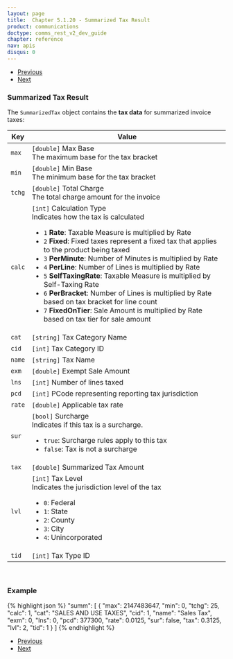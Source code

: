 ```yaml
---
layout: page
title:  Chapter 5.1.20 - Summarized Tax Result
product: communications
doctype: comms_rest_v2_dev_guide
chapter: reference
nav: apis
disqus: 0
---
```


<ul class="pager">
  <li class="previous"><a href="/communications/dev-guide_rest_v2/reference/bridge-participant-result/"><i class="glyphicon glyphicon-chevron-left"></i>Previous</a></li>
  <li class="next"><a href="/communications/dev-guide_rest_v2/reference/commit-request/">Next<i class="glyphicon glyphicon-chevron-right"></i></a></li>
</ul>

<h3>Summarized Tax Result</h3>

The <code>SummarizedTax</code> object contains the <b>tax data</b> for summarized invoice taxes:

<div class="mobile-table">
  <table class="styled-table">
    <thead>
      <tr>
        <th>Key</th>
        <th>Value</th>
      </tr>
    </thead>
    <tbody>
      <tr>
            <td><code>max</code></td>
            <td><code>[double]</code> Max Base
            <br/>
            The maximum base for the tax bracket
            </td>
        </tr>
        <tr>
            <td><code>min</code></td>
            <td><code>[double]</code> Min Base
            <br/>
            The minimum base for the tax bracket
            </td>
        </tr>
        <tr>
            <td><code>tchg</code></td>
            <td><code>[double]</code> Total Charge
            <br/>
            The total charge amount for the invoice
            </td>
        </tr>
        <tr>
            <td><code>calc</code></td>
            <td><code>[int]</code> Calculation Type
            <br/>
            Indicates how the tax is calculated
            <ul class="dev-guide-list">
                <li><code>1</code> <b>Rate</b>: Taxable Measure is multiplied by Rate</li>
                <li><code>2</code> <b>Fixed</b>: Fixed taxes represent a fixed tax that applies to the product being taxed</li>
                <li><code>3</code> <b>PerMinute</b>: Number of Minutes is multiplied by Rate</li>
                <li><code>4</code> <b>PerLine</b>: Number of Lines is multiplied by Rate</li>
                <li><code>5</code> <b>SelfTaxingRate</b>: Taxable Measure is multiplied by Self-Taxing Rate</li>
                <li><code>6</code> <b>PerBracket</b>: Number of Lines is multiplied by Rate based on tax bracket for line count</li>
                <li><code>7</code> <b>FixedOnTier</b>: Sale Amount is multiplied by Rate based on tax tier for sale amount</li>
            </ul>
            </td>
        </tr>
        <tr>
            <td><code>cat</code></td>
            <td><code>[string]</code> Tax Category Name</td>
        </tr>
        <tr>
            <td><code>cid</code></td>
            <td><code>[int]</code> Tax Category ID</td>
        </tr>
        <tr>
            <td><code>name</code></td>
            <td><code>[string]</code> Tax Name</td>
        </tr>
        <tr>
            <td><code>exm</code></td>
            <td><code>[double]</code> Exempt Sale Amount</td>
        </tr>
        <tr>
            <td><code>lns</code></td>
            <td><code>[int]</code> Number of lines taxed</td>
        </tr>
        <tr>
            <td><code>pcd</code></td>
            <td><code>[int]</code> PCode representing reporting tax jurisdiction</td>
        </tr>
        <tr>
            <td><code>rate</code></td>
            <td><code>[double]</code> Applicable tax rate</td>
        </tr>
        <tr>
            <td><code>sur</code></td>
            <td><code>[bool]</code> Surcharge
            <br/>
            Indicates if this tax is a surcharge.
            <ul class="dev-guide-list">
                <li><code>true</code>: Surcharge rules apply to this tax</li>
                <li><code>false</code>: Tax is not a surcharge</li>
            </ul>
            </td>
        </tr>
        <tr>
            <td><code>tax</code></td>
            <td><code>[double]</code> Summarized Tax Amount</td>
        </tr>
        <tr>
            <td><code>lvl</code></td>
            <td><code>[int]</code> Tax Level
            <br/>
            Indicates the jurisdiction level of the tax
            <ul class="dev-guide-list">
                <li><code>0</code>: Federal</li>
                <li><code>1</code>: State</li>
                <li><code>2</code>: County</li>
                <li><code>3</code>: City</li>
                <li><code>4</code>: Unincorporated</li>
            </ul>
            </td>
        </tr>
        <tr>
            <td><code>tid</code></td>
            <td><code>[int]</code> Tax Type ID</td>
        </tr>
    </tbody>
  </table>
</div>
<br>

<h3>Example</h3>

{% highlight json %}
"summ": [
  {
    "max": 2147483647,
    "min": 0,
    "tchg": 25,
    "calc": 1,
    "cat": "SALES AND USE TAXES",
    "cid": 1,
    "name": "Sales Tax",
    "exm": 0,
    "lns": 0,
    "pcd": 377300,
    "rate": 0.0125,
    "sur": false,
    "tax": 0.3125,
    "lvl": 2,
    "tid": 1
  }
]
{% endhighlight %}

<ul class="pager">
  <li class="previous"><a href="/communications/dev-guide_rest_v2/reference/bridge-participant-result/"><i class="glyphicon glyphicon-chevron-left"></i>Previous</a></li>
  <li class="next"><a href="/communications/dev-guide_rest_v2/reference/commit-request/">Next<i class="glyphicon glyphicon-chevron-right"></i></a></li>
</ul>